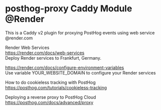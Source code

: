 # posthog-proxy Caddy Module @Render

This is a Caddy v2 plugin for proxying PostHog events using web service @render.com<br>

Render Web Services <br>
https://render.com/docs/web-services <br>
Deploy Render services to Frankfurt, Germany.

https://render.com/docs/configure-environment-variables <br>
Use variable YOUR_WEBSITE_DOMAIN to configure your Render services

How to do cookieless tracking with PostHog <br>
https://posthog.com/tutorials/cookieless-tracking

Deploying a reverse proxy to PostHog Cloud <br>
https://posthog.com/docs/advanced/proxy